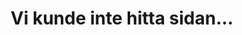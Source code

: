 ---
layout: notfound
headerimage: 'header_404.jpg'
title: "Vi kunde inte hitta sidan..."
customTitle: true
description: "Page not found. Your pixels are in another canvas."
permalink: /404.html
---  